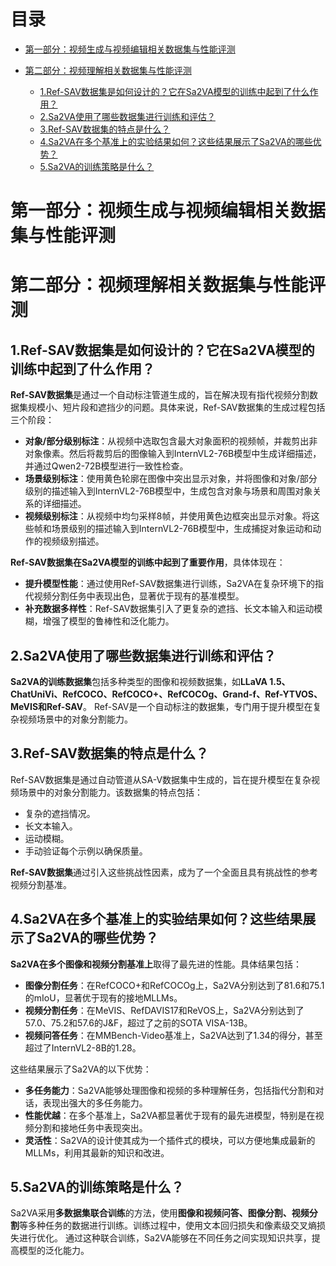# 目录

- [第一部分：视频生成与视频编辑相关数据集与性能评测](#第一部分：视频生成与视频编辑相关数据集与性能评测)

- [第二部分：视频理解相关数据集与性能评测](#第二部分：视频理解相关数据集与性能评测)
  - [1.Ref-SAV数据集是如何设计的？它在Sa2VA模型的训练中起到了什么作用？](#1.Ref-SAV数据集是如何设计的？它在Sa2VA模型的训练中起到了什么作用？)
  - [2.Sa2VA使用了哪些数据集进行训练和评估？](#2.Sa2VA使用了哪些数据集进行训练和评估？)
  - [3.Ref-SAV数据集的特点是什么？](#3.Ref-SAV数据集的特点是什么？)
  - [4.Sa2VA在多个基准上的实验结果如何？这些结果展示了Sa2VA的哪些优势？](#4.Sa2VA在多个基准上的实验结果如何？这些结果展示了Sa2VA的哪些优势？)
  - [5.Sa2VA的训练策略是什么？](#5.Sa2VA的训练策略是什么？)


<h1 id="第一部分：视频生成与视频编辑相关数据集与性能评测">第一部分：视频生成与视频编辑相关数据集与性能评测</h1>


<h1 id="第二部分：视频理解相关数据集与性能评测">第二部分：视频理解相关数据集与性能评测</h1>

<h2 id="1.Ref-SAV数据集是如何设计的？它在Sa2VA模型的训练中起到了什么作用？">1.Ref-SAV数据集是如何设计的？它在Sa2VA模型的训练中起到了什么作用？</h2>

**Ref-SAV数据集**是通过一个自动标注管道生成的，旨在解决现有指代视频分割数据集规模小、短片段和遮挡少的问题。具体来说，Ref-SAV数据集的生成过程包括三个阶段：

- **对象/部分级别标注**：从视频中选取包含最大对象面积的视频帧，并裁剪出非对象像素。然后将裁剪后的图像输入到InternVL2-76B模型中生成详细描述，
并通过Qwen2-72B模型进行一致性检查。
- **场景级别标注**：使用黄色轮廓在图像中突出显示对象，并将图像和对象/部分级别的描述输入到InternVL2-76B模型中，生成包含对象与场景和周围对象关系的详细描述。
- **视频级别标注**：从视频中均匀采样8帧，并使用黄色边框突出显示对象。将这些帧和场景级别的描述输入到InternVL2-76B模型中，生成捕捉对象运动和动作的视频级别描述。

**Ref-SAV数据集在Sa2VA模型的训练中起到了重要作用**，具体体现在：

- **提升模型性能**：通过使用Ref-SAV数据集进行训练，Sa2VA在复杂环境下的指代视频分割任务中表现出色，显著优于现有的基准模型。
- **补充数据多样性**：Ref-SAV数据集引入了更复杂的遮挡、长文本输入和运动模糊，增强了模型的鲁棒性和泛化能力。


<h2 id="2.Sa2VA使用了哪些数据集进行训练和评估？">2.Sa2VA使用了哪些数据集进行训练和评估？</h2>

**Sa2VA的训练数据集**包括多种类型的图像和视频数据集，如**LLaVA 1.5、ChatUniVi、RefCOCO、RefCOCO+、RefCOCOg、Grand-f、Ref-YTVOS、MeVIS和Ref-SAV**。
Ref-SAV是一个自动标注的数据集，专门用于提升模型在复杂视频场景中的对象分割能力。


<h2 id="3.Ref-SAV数据集的特点是什么？">3.Ref-SAV数据集的特点是什么？</h2>

Ref-SAV数据集是通过自动管道从SA-V数据集中生成的，旨在提升模型在复杂视频场景中的对象分割能力。该数据集的特点包括：

- 复杂的遮挡情况。
- 长文本输入。
- 运动模糊。
- 手动验证每个示例以确保质量。

**Ref-SAV数据集**通过引入这些挑战性因素，成为了一个全面且具有挑战性的参考视频分割基准。


<h2 id="4.Sa2VA在多个基准上的实验结果如何？这些结果展示了Sa2VA的哪些优势？">4.Sa2VA在多个基准上的实验结果如何？这些结果展示了Sa2VA的哪些优势？</h2>

**Sa2VA在多个图像和视频分割基准上**取得了最先进的性能。具体结果包括：

- **图像分割任务**：在RefCOCO+和RefCOCOg上，Sa2VA分别达到了81.6和75.1的mIoU，显著优于现有的接地MLLMs。
- **视频分割任务**：在MeVIS、RefDAVIS17和ReVOS上，Sa2VA分别达到了57.0、75.2和57.6的J&F，超过了之前的SOTA VISA-13B。
- **视频问答任务**：在MMBench-Video基准上，Sa2VA达到了1.34的得分，甚至超过了InternVL2-8B的1.28。

这些结果展示了Sa2VA的以下优势：

- **多任务能力**：Sa2VA能够处理图像和视频的多种理解任务，包括指代分割和对话，表现出强大的多任务能力。
- **性能优越**：在多个基准上，Sa2VA都显著优于现有的最先进模型，特别是在视频分割和接地任务中表现突出。
- **灵活性**：Sa2VA的设计使其成为一个插件式的模块，可以方便地集成最新的MLLMs，利用其最新的知识和改进。


<h2 id="5.Sa2VA的训练策略是什么？">5.Sa2VA的训练策略是什么？</h2>

Sa2VA采用**多数据集联合训练**的方法，使用**图像和视频问答、图像分割、视频分割**等多种任务的数据进行训练。训练过程中，使用文本回归损失和像素级交叉熵损失进行优化。
通过这种联合训练，Sa2VA能够在不同任务之间实现知识共享，提高模型的泛化能力。